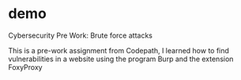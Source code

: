 # demo
Cybersecurity Pre Work: Brute force attacks

This is a pre-work assignment from Codepath, I learned how to find vulnerabilities in a website using the program Burp and the extension FoxyProxy
